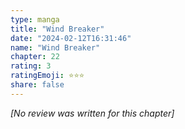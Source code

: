 ```yaml
---
type: manga
title: "Wind Breaker"
date: "2024-02-12T16:31:46"
name: "Wind Breaker"
chapter: 22
rating: 3
ratingEmoji: ⭐️⭐️⭐️
share: false
---
```


_[No review was written for this chapter]_
